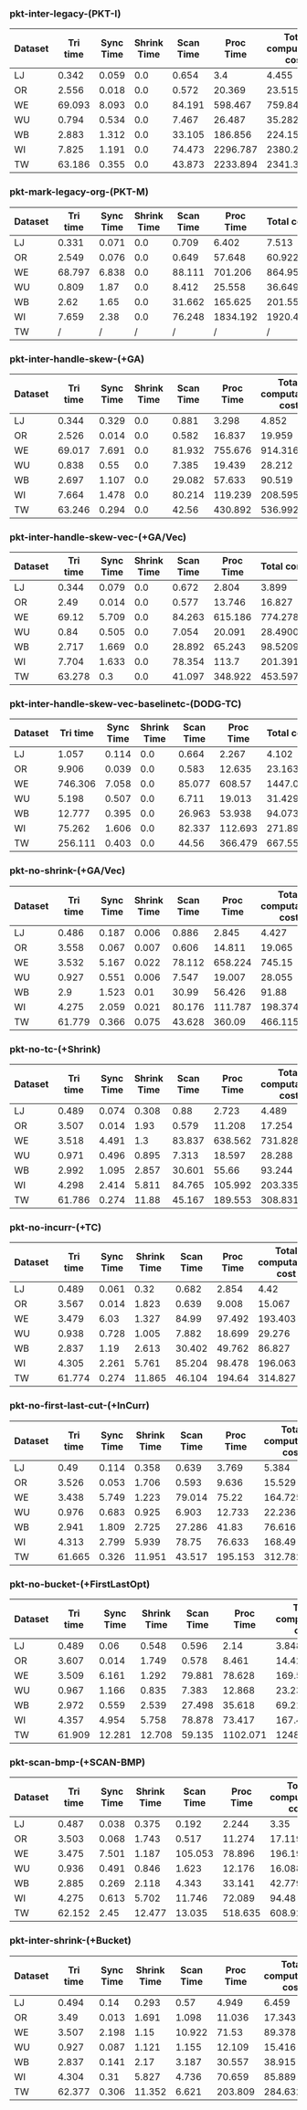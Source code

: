 
### pkt-inter-legacy-(PKT-I)

Dataset | Tri time | Sync Time | Shrink Time | Scan Time | Proc Time | Total computation cost
--- | --- | --- | --- | --- | --- | ---
LJ | 0.342 | 0.059 | 0.0 | 0.654 | 3.4 | 4.455
OR | 2.556 | 0.018 | 0.0 | 0.572 | 20.369 | 23.515
WE | 69.093 | 8.093 | 0.0 | 84.191 | 598.467 | 759.844
WU | 0.794 | 0.534 | 0.0 | 7.467 | 26.487 | 35.282
WB | 2.883 | 1.312 | 0.0 | 33.105 | 186.856 | 224.156
WI | 7.825 | 1.191 | 0.0 | 74.473 | 2296.787 | 2380.276
TW | 63.186 | 0.355 | 0.0 | 43.873 | 2233.894 | 2341.308

### pkt-mark-legacy-org-(PKT-M)

Dataset | Tri time | Sync Time | Shrink Time | Scan Time | Proc Time | Total computation cost
--- | --- | --- | --- | --- | --- | ---
LJ | 0.331 | 0.071 | 0.0 | 0.709 | 6.402 | 7.513
OR | 2.549 | 0.076 | 0.0 | 0.649 | 57.648 | 60.922000000000004
WE | 68.797 | 6.838 | 0.0 | 88.111 | 701.206 | 864.952
WU | 0.809 | 1.87 | 0.0 | 8.412 | 25.558 | 36.649
WB | 2.62 | 1.65 | 0.0 | 31.662 | 165.625 | 201.55700000000002
WI | 7.659 | 2.38 | 0.0 | 76.248 | 1834.192 | 1920.479
TW | / | / | / | / | / | /

### pkt-inter-handle-skew-(+GA)

Dataset | Tri time | Sync Time | Shrink Time | Scan Time | Proc Time | Total computation cost
--- | --- | --- | --- | --- | --- | ---
LJ | 0.344 | 0.329 | 0.0 | 0.881 | 3.298 | 4.852
OR | 2.526 | 0.014 | 0.0 | 0.582 | 16.837 | 19.959
WE | 69.017 | 7.691 | 0.0 | 81.932 | 755.676 | 914.316
WU | 0.838 | 0.55 | 0.0 | 7.385 | 19.439 | 28.212
WB | 2.697 | 1.107 | 0.0 | 29.082 | 57.633 | 90.519
WI | 7.664 | 1.478 | 0.0 | 80.214 | 119.239 | 208.595
TW | 63.246 | 0.294 | 0.0 | 42.56 | 430.892 | 536.992

### pkt-inter-handle-skew-vec-(+GA/Vec)

Dataset | Tri time | Sync Time | Shrink Time | Scan Time | Proc Time | Total computation cost
--- | --- | --- | --- | --- | --- | ---
LJ | 0.344 | 0.079 | 0.0 | 0.672 | 2.804 | 3.899
OR | 2.49 | 0.014 | 0.0 | 0.577 | 13.746 | 16.827
WE | 69.12 | 5.709 | 0.0 | 84.263 | 615.186 | 774.278
WU | 0.84 | 0.505 | 0.0 | 7.054 | 20.091 | 28.490000000000002
WB | 2.717 | 1.669 | 0.0 | 28.892 | 65.243 | 98.52099999999999
WI | 7.704 | 1.633 | 0.0 | 78.354 | 113.7 | 201.39100000000002
TW | 63.278 | 0.3 | 0.0 | 41.097 | 348.922 | 453.59700000000004

### pkt-inter-handle-skew-vec-baselinetc-(DODG-TC)

Dataset | Tri time | Sync Time | Shrink Time | Scan Time | Proc Time | Total computation cost
--- | --- | --- | --- | --- | --- | ---
LJ | 1.057 | 0.114 | 0.0 | 0.664 | 2.267 | 4.102
OR | 9.906 | 0.039 | 0.0 | 0.583 | 12.635 | 23.163
WE | 746.306 | 7.058 | 0.0 | 85.077 | 608.57 | 1447.011
WU | 5.198 | 0.507 | 0.0 | 6.711 | 19.013 | 31.429000000000002
WB | 12.777 | 0.395 | 0.0 | 26.963 | 53.938 | 94.07300000000001
WI | 75.262 | 1.606 | 0.0 | 82.337 | 112.693 | 271.89799999999997
TW | 256.111 | 0.403 | 0.0 | 44.56 | 366.479 | 667.553

### pkt-no-shrink-(+GA/Vec)

Dataset | Tri time | Sync Time | Shrink Time | Scan Time | Proc Time | Total computation cost
--- | --- | --- | --- | --- | --- | ---
LJ | 0.486 | 0.187 | 0.006 | 0.886 | 2.845 | 4.427
OR | 3.558 | 0.067 | 0.007 | 0.606 | 14.811 | 19.065
WE | 3.532 | 5.167 | 0.022 | 78.112 | 658.224 | 745.15
WU | 0.927 | 0.551 | 0.006 | 7.547 | 19.007 | 28.055
WB | 2.9 | 1.523 | 0.01 | 30.99 | 56.426 | 91.88
WI | 4.275 | 2.059 | 0.021 | 80.176 | 111.787 | 198.374
TW | 61.779 | 0.366 | 0.075 | 43.628 | 360.09 | 466.115

### pkt-no-tc-(+Shrink)

Dataset | Tri time | Sync Time | Shrink Time | Scan Time | Proc Time | Total computation cost
--- | --- | --- | --- | --- | --- | ---
LJ | 0.489 | 0.074 | 0.308 | 0.88 | 2.723 | 4.489
OR | 3.507 | 0.014 | 1.93 | 0.579 | 11.208 | 17.254
WE | 3.518 | 4.491 | 1.3 | 83.837 | 638.562 | 731.828
WU | 0.971 | 0.496 | 0.895 | 7.313 | 18.597 | 28.288
WB | 2.992 | 1.095 | 2.857 | 30.601 | 55.66 | 93.244
WI | 4.298 | 2.414 | 5.811 | 84.765 | 105.992 | 203.335
TW | 61.786 | 0.274 | 11.88 | 45.167 | 189.553 | 308.831

### pkt-no-incurr-(+TC)

Dataset | Tri time | Sync Time | Shrink Time | Scan Time | Proc Time | Total computation cost
--- | --- | --- | --- | --- | --- | ---
LJ | 0.489 | 0.061 | 0.32 | 0.682 | 2.854 | 4.42
OR | 3.567 | 0.014 | 1.823 | 0.639 | 9.008 | 15.067
WE | 3.479 | 6.03 | 1.327 | 84.99 | 97.492 | 193.403
WU | 0.938 | 0.728 | 1.005 | 7.882 | 18.699 | 29.276
WB | 2.837 | 1.19 | 2.613 | 30.402 | 49.762 | 86.827
WI | 4.305 | 2.261 | 5.761 | 85.204 | 98.478 | 196.063
TW | 61.774 | 0.274 | 11.865 | 46.104 | 194.64 | 314.827

### pkt-no-first-last-cut-(+InCurr)

Dataset | Tri time | Sync Time | Shrink Time | Scan Time | Proc Time | Total computation cost
--- | --- | --- | --- | --- | --- | ---
LJ | 0.49 | 0.114 | 0.358 | 0.639 | 3.769 | 5.384
OR | 3.526 | 0.053 | 1.706 | 0.593 | 9.636 | 15.529
WE | 3.438 | 5.749 | 1.223 | 79.014 | 75.22 | 164.725
WU | 0.976 | 0.683 | 0.925 | 6.903 | 12.733 | 22.236
WB | 2.941 | 1.809 | 2.725 | 27.286 | 41.83 | 76.616
WI | 4.313 | 2.799 | 5.939 | 78.75 | 76.633 | 168.49
TW | 61.665 | 0.326 | 11.951 | 43.517 | 195.153 | 312.782

### pkt-no-bucket-(+FirstLastOpt)

Dataset | Tri time | Sync Time | Shrink Time | Scan Time | Proc Time | Total computation cost
--- | --- | --- | --- | --- | --- | ---
LJ | 0.489 | 0.06 | 0.548 | 0.596 | 2.14 | 3.848
OR | 3.607 | 0.014 | 1.749 | 0.578 | 8.461 | 14.424
WE | 3.509 | 6.161 | 1.292 | 79.881 | 78.628 | 169.55
WU | 0.967 | 1.166 | 0.835 | 7.383 | 12.868 | 23.235
WB | 2.972 | 0.559 | 2.539 | 27.498 | 35.618 | 69.21
WI | 4.357 | 4.954 | 5.758 | 78.878 | 73.417 | 167.417
TW | 61.909 | 12.281 | 12.708 | 59.135 | 1102.071 | 1248.273

### pkt-scan-bmp-(+SCAN-BMP)

Dataset | Tri time | Sync Time | Shrink Time | Scan Time | Proc Time | Total computation cost
--- | --- | --- | --- | --- | --- | ---
LJ | 0.487 | 0.038 | 0.375 | 0.192 | 2.244 | 3.35
OR | 3.503 | 0.068 | 1.743 | 0.517 | 11.274 | 17.119
WE | 3.475 | 7.501 | 1.187 | 105.053 | 78.896 | 196.194
WU | 0.936 | 0.491 | 0.846 | 1.623 | 12.176 | 16.088
WB | 2.885 | 0.269 | 2.118 | 4.343 | 33.141 | 42.779
WI | 4.275 | 0.613 | 5.702 | 11.746 | 72.089 | 94.48
TW | 62.152 | 2.45 | 12.477 | 13.035 | 518.635 | 608.926

### pkt-inter-shrink-(+Bucket)

Dataset | Tri time | Sync Time | Shrink Time | Scan Time | Proc Time | Total computation cost
--- | --- | --- | --- | --- | --- | ---
LJ | 0.494 | 0.14 | 0.293 | 0.57 | 4.949 | 6.459
OR | 3.49 | 0.013 | 1.691 | 1.098 | 11.036 | 17.343
WE | 3.507 | 2.198 | 1.15 | 10.922 | 71.53 | 89.378
WU | 0.927 | 0.087 | 1.121 | 1.155 | 12.109 | 15.416
WB | 2.837 | 0.141 | 2.17 | 3.187 | 30.557 | 38.915
WI | 4.304 | 0.31 | 5.827 | 4.736 | 70.659 | 85.889
TW | 62.377 | 0.306 | 11.352 | 6.621 | 203.809 | 284.632
